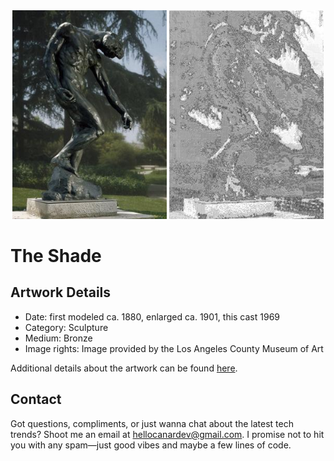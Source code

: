 <html>

<div align="center">
    <img width="49%" src="artwork.jpg" alt="artwork"/>
    <img width="49%" src="ascii_artwork.jpg" alt="artwork ASCII"/>
</div>

# The Shade

## Artwork Details

- Date: first modeled ca. 1880, enlarged ca. 1901, this cast 1969
- Category: Sculpture
- Medium: Bronze
- Image rights: Image provided by the Los Angeles County Museum of Art

Additional details about the artwork can be found [here](https://www.artsy.net/artwork/auguste-rodin-the-shade).

## Contact

Got questions, compliments, or just wanna chat about the latest tech trends? Shoot me an email
at [hellocanardev@gmail.com](mailto:hellocanardev@gmail.com). I promise not to hit you with any spam—just good vibes and
maybe a few lines of code.

</html>
